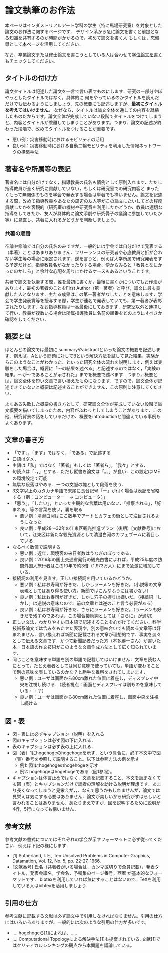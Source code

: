 # 論文執筆のお作法
本ページはインダストリアルアート学科の学生（特に馬場研究室）を対象とした論文のお作法に関するページです． デザイン系から急に論文を書くと前提となる知識を共有するのが時間がかかるので，初めて論文を書く人 もしくは，忘備録として本ページを活用してください．

なお、卒業論文または修士論文を書こうとしている人は合わせて[学位論文を書く](https://studio.tetsuakibaba.jp/doku.php?id=public:ia%E5%AD%A6%E4%BD%8D%E8%AB%96%E6%96%87%E3%82%92%E6%9B%B8%E3%81%8F)もチェックしてください。

## タイトルの付け方
論文タイトルは記述した論文を一言で言い表すものにします．研究の一部分やぼやっとしたタイトルではなく，具体的に 何をやっているのかタイトルを読んだだけでも伝わるようにしましょう．先の概要にも記述しますが、**最初にタイトルを考えてはいけません。** なぜなら、タイトルは論文全体を通しての内容を凝縮したものだからです。論文全体が完成していない段階でタイトルをつけてしまうと、内容とタイトルが乖離してしまうことがあります。つまり、論文の記述が終わった段階で、改めてタイトルをつけることが重要です。

* 悪い例：災害移動時におけるモビリティの活用
* 良い例：災害移動時における自動二輪モビリティを利用した情報ネットワークの構築手法

## 著者名や所属等の表記
著者名には自分だけでなく，指導教員の氏名も慣例として原則入れます．ただし指導教員が全く研究に貢献していない，もしくは研究室での研究内容と まったくもって無関係のものを学会で発表する場合は単著でも構いません。論文を記述する際、改めて指導教員やあなたの周辺の友人等がこの論文にたいしてどの程度貢献したかを客観的（研究室の機材や研究費を利用したかどうか、教員は適切な指導をしてきたか、友人が具体的に論文添削や研究骨子の議論に参加していたか等）に見直し、共著に入れるかどうかを判断しましょう。

### 共著の順番
卒論や修論では自分の氏名のみですが，一般的には学会では自分だけで発表する（単著）ことはあまりありません．フリーランスの研究者や心底教員と折が合わない学生等の場合に限定されます．逆を言うと、例えば大学所属で研究発表をする予定だけど、指導教員名がなかったりする場合、傍からみると「教員となにかったのかしら」と余計な心配を周りにかけるケースもあるということです。

共著で論文を執筆する際，誰を最初に書くか，最後に書くかについてもお作法があります．最初の著者のことをFirst Author（第一著者）と呼び，論文に最も貢献した人となります．主たる成果はこの第一著者がなしたことを意味します．学会で学生発表賞等を授与する際，学生が連名で発表していても，第一著者が表彰されたりします．なお指導教員は一番最後にしておきます．研究室以外と連携して行い，教員が複数いる場合は所属指導教員に名前の順番をどのようにすべきか確認をしてください．

## 概要とは

ほとんどの論文では最初に summaryやabstractといった論文の概要を記述します．例えば，Aという問題に対してBという解決方法を試して見た結果，実験からこのようなことがわかった．といった研究全体の流れを説明します．例えば実験をした場合は，概要に「〜の結果を述べる」と記述するのではなく，「実験の結果，〜が〜であることが示された」までを概要で述べます．つまり，概要とは，論文全体を短い文章で言い換えたものになります．ですので，論文全体が記述できていないと概要は記述することができません．この原則に注意してください．

よくある失敗した概要の書き方として，研究論文全体が完成していない段階で論文概要を描いてしまったため，内容がふわっとしてしまうことがあります．この他、研究背景の話をしているだけの、概要をintroductionと間違えている事例もよくあります。

## 文章の書き方
* 「です」，「ます」ではなく，「である」で記述する
* 口語はダメ．
* 主語は「私」ではなく「著者」もしくは「著者ら」，「我々」とする．
* 句読点は「．，」とする．ただし縦書き論文は「。、」が良い．この設定はIMEの環境設定で可能
* 無駄な段落はやめる．一つの文脈の塊として段落を使う．
* 3文字以上のカタカナ単語で末尾に長音記号「ー」が付く場合は表記を省略する（例：コンピューター　→ コンピュータ）」
* 「思う」，「したい」，といった主観的な言葉は用いない．「推察される」，「好まれる」等の言葉を使い，裏を取る
  * 悪い例：清澄白河はここ数年でアートとカフェの街として注目されるようになった
  * 良い例：平成28〜32年の江東区観光推進プラン（後期）[文献番号]において，江東区は新たな観光資源として清澄白河のカフェブームに着目している．
* なるべく数値で説明する
  * 悪い例：近年，環境客の来日者数はうなぎのぼりである．
  * 良い例：2016年の国土交通省発行の観光白書によれば，平成25年度の訪問外国人旅行者はこの10年で約3倍（1,973万人）にまで急激に増加している．
* 接続詞の利用を見直す。正しい接続詞を用いているかどうか。
  * 悪い例：私はお寿司が好きだ、しかしラーメンも好きだ。（小説等の文章表現としてはあり得る使い方。新聞ではこんなふうには書かない）
  * 良い例：私はお寿司が好きだ、しかし穴子の握りは嫌いだ。（接続詞「しかし」は逆説の意味なので、前の文章とは逆のこと言う必要がある）
  * 良い例：私はお寿司が好きだ、さらにラーメンも好きだ。（ラーメンも好きだを残すのであれば、この場合接続詞としては「さらに」が適切）
* 正しい文法，わかりやすい日本語で記述することを心がけてください．科学技術系論文では含みをもたせた表現や，別の意味合いでも読める文章等は好まれません．言い換えれば新聞に記載される文章が理想的です．事実を淡々として伝える文章です．かつて新聞記者だった方（本多勝一さん）が書いた本，日本語の作文技術がこのような文章作成方法として広く知られています．
* 同じことを意味する単語を別の単語で記載してはいけません．文章を読む人にとって，たとえ著者としては同じ意味で使っていても，単語が変わることで別の意味を表しているのかな？と勝手な推察をされてしまいます．
  * 悪い例：ユーザは画面から80cm離れた位置に着座し，ディスプレイ中央を注視し続ける．（読者視点：画面とディスプレイは別ものを意味している・・？）
  * 良い例：ユーザは画面から80cm離れた位置に着座し，画面中央を注視し続ける

## 図・表
* 図・表には必ずキャプション（説明）を入れる
* 図のキャプションは必ず図の下に入れる．
* 表のキャプションは必ず表の上に入れる．
* 図（表）1にhogehogeのhogehogeを示す．という具合に、必ず本文中で図（表）番号を参照して説明すること。以下は参照方法の例を示す
  * 例1: 図1にhogehogeのhogehogeを示す
  * 例2: hogehogeはhogehogeである（図1参照）。
* キャプションは体言止めではなく，文章を記載すること．本文を読まなくても図（表）とキャプションだけで読者の理解を助ける説明が理想です．あまり長くなってしまうと見栄えが，，．なんて思うかもしれませんが，論文では見栄えは気にする必要はありません．論文が美しいから研究がすばらしいと言われることはありません．あたりまえですが．図を説明するために説明が4行，5行になっても構いません．

## 参考文献
参考文献の書式についてはそれぞれの学会が示すフォーマットに必ず従ってください．例えば下記の様にします．

* [1] Sutherland, I. E., Ten Unsolved Problems in Computer Graphics, Datamation, Vol. 12, No. 5, pp. 22-27, 1966.
* [文献番号] 氏名（共著者がいる場合は，カンマ区切りで全員記載），発表タイトル，発表会議名，学会名，予稿集のページ番号，西暦
が基本的なフォーマットです． bibtexを利用していれば気にすることはないので、TeXを利用している人はbibtexを活用しましょう．

## 引用の仕方
参考文献に記載する文献は必ず論文中で引用しなければなりません。引用の仕方にはいろいろありますが、一般的には次のような引用の仕方が多いです。

* …. hogehogeら[1]によれば、…..
* …. Computational Topologyによる解決手法[1]も提案されている.
文献[1]ではクリティカルシンキングの観点から本問題を議論している。